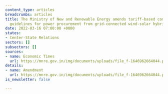 ```yaml
---
content_type: articles
breadcrumbs: articles
title: The Ministry of New and Renewable Energy amends tariff-based competitive bidding
  guidelines for power procurement from grid-connected wind-solar hybrid projects
date: 2022-03-16 07:00:00 +0000
states:
- Center-State Relations
sectors: []
subsectors: []
sources:
- name: Economic Times
  url: https://mnre.gov.in/img/documents/uploads/file_f-1646962664044.pdf
details:
- name: Amendment
  url: https://mnre.gov.in/img/documents/uploads/file_f-1646962664044.pdf
is_newsletter: false

---
```

